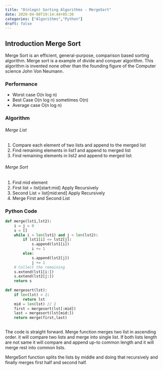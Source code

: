 ```yaml
---
title: "O(nlogn) Sorting Algorithms - MergeSort"
date: 2020-04-08T19:14:44+05:30
categories: ["Algorithms","Python"]
draft: false
---
```

## Introduction Merge Sort
Merge Sort is an efficient, general-purpose, comparison based sorting algorithm.  Merge sort is a example of divide and conquer algorithm. This algorithm is invented none other than the founding figure of the Computer science John Von Neumann. 
### Performance
   - Worst case O(n log n)
   - Best Case O(n log n) sometimes O(n)
   - Average case O(n log n)
### Algorithm
###### Merge List
  1. Compare each element of two lists and append to the merged list
  2. Find remaining elements in list1 and append to merged list
  3. Find remaining elements in list2 and append to merged list
###### Merge Sort
  1. Find mid element
  2. First list =  list[start:mid] Apply Recursively
  3. Second List = list[mid:end]  Apply Recursively
  4. Merge First and Second List

### Python Code
```python
def merge(lst1,lst2):
    i = j = 0
    s = []
    while i < len(lst1) and j < len(lst2):
        if lst1[i] <= lst2[j]:
            s.append(lst1[i])
            i += 1
        else:
            s.append(lst2[j])
            j += 1
    # Collect the remaining
    s.extend(lst1[i:])
    s.extend(lst2[j:])
    return s
 
def mergesort(lst):
    if len(lst) < 2:
        return lst
    mid = len(lst) // 2
    first = mergesort(lst[:mid])
    last = mergesort(lst[mid:])
    return merge(first,last)
 
```
The code is straight forward. Merge function merges two list in ascending order. it will compare two lists and merge into single list.
If both lists length are not same it will compare and append up-to common length and it will merge rest into common lists.

MergeSort function splits the lists by middle and doing that recursively and finally merges first half and second half.